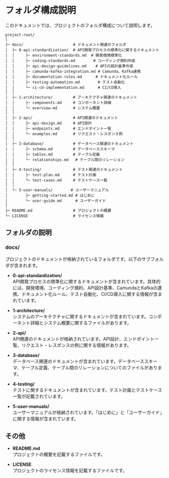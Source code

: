 # フォルダ構成説明

このドキュメントでは、プロジェクトのフォルダ構成について説明します。

```
project-root/
│
├─ docs/                      # ドキュメント関連のフォルダ
│  ├─ 0-api-standardization/  # API開発プロセスの標準化に関するドキュメント
│  │     ├─ environment-standards.md  # 開発環境標準化
│  │     ├─ coding-standards.md        # コーディング規約作成
│  │     ├─ api-design-guidelines.md    # APIの設計基準作成
│  │     ├─ camunda-kafka-integration.md # Camunda、Kafka連携
│  │     ├─ documentation-rules.md      # ドキュメント化ルール
│  │     ├─ testing-automation.md        # テスト自動化
│  │     └─ ci-cd-implementation.md      # CI/CD導入
│  │
│  ├─ 1-architecture/         # アーキテクチャ関連のドキュメント
│  │     ├─ components.md     # コンポーネント詳細
│  │     └─ overview.md       # システム概要
│  │
│  ├─ 2-api/                  # API関連のドキュメント
│  │     ├─ api-design.md     # API設計
│  │     ├─ endpoints.md      # エンドポイント一覧
│  │     └─ examples.md       # リクエスト・レスポンス例
│  │
│  ├─ 3-database/             # データベース関連のドキュメント
│  │     ├─ schema.md         # データベーススキーマ
│  │     ├─ tables.md         # テーブル定義
│  │     └─ relationships.md   # テーブル間のリレーション
│  │
│  ├─ 4-testing/              # テスト関連のドキュメント
│  │     ├─ test-plan.md      # テスト計画
│  │     └─ test-cases.md     # テストケース一覧
│  │
│  └─ 5-user-manuals/        # ユーザーマニュアル
│        ├─ getting-started.md # はじめに
│        └─ user-guide.md      # ユーザーガイド
│
├─ README.md                  # プロジェクトの概要
└─ LICENSE                    # ライセンス情報
```

## フォルダの説明

### docs/
プロジェクトのドキュメントが格納されているフォルダです。以下のサブフォルダが含まれます。

- **0-api-standardization/**  
  API開発プロセスの標準化に関するドキュメントが含まれています。具体的には、開発環境、コーディング規約、API設計基準、CamundaとKafkaの連携、ドキュメント化ルール、テスト自動化、CI/CD導入に関する情報が含まれています。

- **1-architecture/**  
  システムのアーキテクチャに関するドキュメントが含まれています。コンポーネント詳細とシステム概要に関するファイルがあります。

- **2-api/**  
  API関連のドキュメントが格納されています。API設計、エンドポイント一覧、リクエスト・レスポンスの例に関する情報があります。

- **3-database/**  
  データベース関連のドキュメントが含まれています。データベーススキーマ、テーブル定義、テーブル間のリレーションについてのファイルがあります。

- **4-testing/**  
  テストに関するドキュメントが含まれています。テスト計画とテストケース一覧が記載されています。

- **5-user-manuals/**  
  ユーザーマニュアルが格納されています。「はじめに」と「ユーザーガイド」に関する情報が含まれています。

## その他
- **README.md**  
  プロジェクトの概要を記載するファイルです。

- **LICENSE**  
  プロジェクトのライセンス情報を記載するファイルです。
